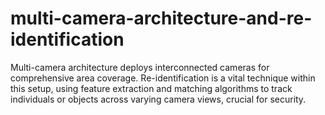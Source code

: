 # multi-camera-architecture-and-re-identification
Multi-camera architecture deploys interconnected cameras for comprehensive area coverage. Re-identification is a vital technique within this setup, using feature extraction and matching algorithms to track individuals or objects across varying camera views, crucial for security.
